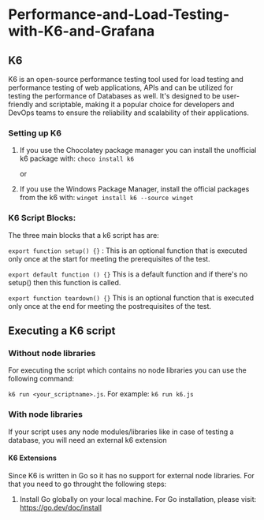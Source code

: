 # Performance-and-Load-Testing-with-K6-and-Grafana

## K6

K6 is an open-source performance testing tool used for load testing and performance testing of web applications, APIs and can be utilized for testing the performance of Databases as well. It's designed to be user-friendly and scriptable, making it a popular choice for developers and DevOps teams to ensure the reliability and scalability of their applications.

### Setting up K6

1. If you use the Chocolatey package manager you can install the unofficial k6 package with: `choco install k6`

   or

2. If you use the Windows Package Manager, install the official packages from the k6 with: `winget install k6 --source winget`

### K6 Script Blocks:

The three main blocks that a k6 script has are:

`export function setup() {}` : This is an optional function that is executed only once at the start for meeting the prerequisites of the test.

`export default function () {}` This is a default function and if there's no setup() then this function is called.

`export function teardown() {}` This is an optional function that is executed only once at the end for meeting the postrequisites of the test.

## Executing a K6 script

### Without node libraries
For executing the script which contains no node libraries you can use the following command:

`k6 run <your_scriptname>.js`. For example: `k6 run k6.js`


### With node libraries
If your script uses any node modules/libraries like in case of testing a database, you will need an external k6 extension

#### K6 Extensions
Since K6 is written in Go so it has no support for external node libraries. For that you need to go throught the following steps:

1. Install Go globally on your local machine. For Go installation, please visit: https://go.dev/doc/install